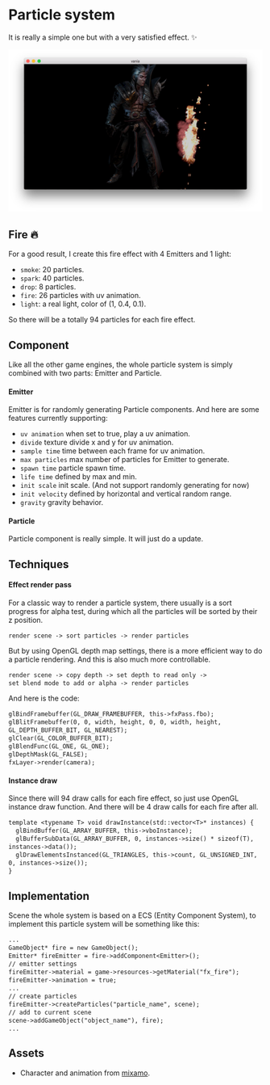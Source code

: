 # Particle system

It is really a simple one but with a very satisfied effect. :sparkles:

<img src="https://github.com/haijianliu/particle-system-tease/blob/master/Assets/Textures/particle_fire%402x.png" width="600">

## Fire :fire:

For a good result, I create this fire effect with 4 Emitters and 1 light:

- `smoke`: 20 particles.
- `spark`: 40 particles.
- `drop`: 8 particles.
- `fire`: 26 particles with uv animation.
- `light`: a real light, color of (1, 0.4, 0.1).

So there will be a totally 94 particles for each fire effect.

## Component

Like all the other game engines, the whole particle system is simply combined with two parts: Emitter and Particle.

#### Emitter

Emitter is for randomly generating Particle components. And here are some features currently supporting:

- `uv animation` when set to true, play a uv animation.
- `divide` texture divide x and y for uv animation.
- `sample time` time between each frame for uv animation.
- `max particles` max number of particles for Emitter to generate.
- `spawn time` particle spawn time.
- `life time` defined by max and min.
- `init scale` init scale. (And not support randomly generating for now)
- `init velocity` defined by horizontal and vertical random range.
- `gravity` gravity behavior.

#### Particle

Particle component is really simple. It will just do a update.

## Techniques

#### Effect render pass

For a classic way to render a particle system, there usually is a sort progress for alpha test, during which all the particles will be sorted by their z position.

```
render scene -> sort particles -> render particles
```

But by using OpenGL depth map settings, there is a more efficient way to do a particle rendering. And this is also much more controllable.

```
render scene -> copy depth -> set depth to read only ->
set blend mode to add or alpha -> render particles
```

And here is the code:

```
glBindFramebuffer(GL_DRAW_FRAMEBUFFER, this->fxPass.fbo);
glBlitFramebuffer(0, 0, width, height, 0, 0, width, height, GL_DEPTH_BUFFER_BIT, GL_NEAREST);
glClear(GL_COLOR_BUFFER_BIT);
glBlendFunc(GL_ONE, GL_ONE);
glDepthMask(GL_FALSE);
fxLayer->render(camera);
```

#### Instance draw

Since there will 94 draw calls for each fire effect, so just use OpenGL instance draw function. And there will be 4 draw calls for each fire after all.

```
template <typename T> void drawInstance(std::vector<T>* instances) {
  glBindBuffer(GL_ARRAY_BUFFER, this->vboInstance);
  glBufferSubData(GL_ARRAY_BUFFER, 0, instances->size() * sizeof(T), instances->data());
  glDrawElementsInstanced(GL_TRIANGLES, this->count, GL_UNSIGNED_INT, 0, instances->size());
}
```

## Implementation

Scene the whole system is based on a ECS (Entity Component System), to implement this particle system will be something like this:

```
...
GameObject* fire = new GameObject();
Emitter* fireEmitter = fire->addComponent<Emitter>();
// emitter settings
fireEmitter->material = game->resources->getMaterial("fx_fire");
fireEmitter->animation = true;
...
// create particles
fireEmitter->createParticles("particle_name", scene);
// add to current scene
scene->addGameObject("object_name"), fire);
...
```

## Assets

- Character and animation from [mixamo](https://www.mixamo.com).
